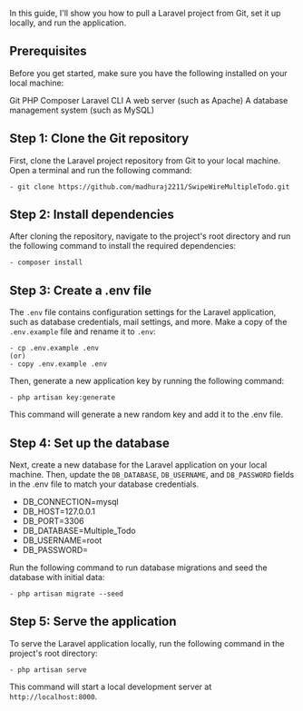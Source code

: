 In this guide, I'll show you how to pull a Laravel project from Git, set it up locally, and run the application.

## Prerequisites
Before you get started, make sure you have the following installed on your local machine:

Git
PHP
Composer
Laravel CLI
A web server (such as Apache)
A database management system (such as MySQL)

## Step 1: Clone the Git repository

First, clone the Laravel project repository from Git to your local machine. Open a terminal and run the following command:

    - git clone https://github.com/madhuraj2211/SwipeWireMultipleTodo.git 

## Step 2: Install dependencies

After cloning the repository, navigate to the project's root directory and run the following command to install the required dependencies:

    - composer install

## Step 3: Create a .env file

The `.env` file contains configuration settings for the Laravel application, such as database credentials, mail settings, and more. Make a copy of the `.env.example` file and rename it to `.env`:

    - cp .env.example .env
    (or)
    - copy .env.example .env

Then, generate a new application key by running the following command:

    - php artisan key:generate

This command will generate a new random key and add it to the .env file.

## Step 4: Set up the database

Next, create a new database for the Laravel application on your local machine. Then, update the `DB_DATABASE`, `DB_USERNAME`, and `DB_PASSWORD` fields in the .env file to match your database credentials.

   - DB_CONNECTION=mysql
   - DB_HOST=127.0.0.1
   - DB_PORT=3306
   - DB_DATABASE=Multiple_Todo
   - DB_USERNAME=root
   - DB_PASSWORD=

Run the following command to run database migrations and seed the database with initial data:

    - php artisan migrate --seed

## Step 5: Serve the application

To serve the Laravel application locally, run the following command in the project's root directory:

    - php artisan serve

This command will start a local development server at `http://localhost:8000`.
